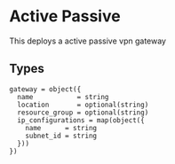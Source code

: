 # Active Passive

This deploys a active passive vpn gateway

## Types

```hcl
gateway = object({
  name           = string
  location       = optional(string)
  resource_group = optional(string)
  ip_configurations = map(object({
    name      = string
    subnet_id = string
  }))
})
```
